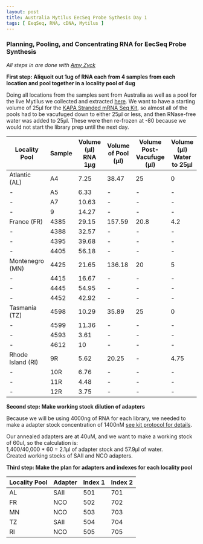 ```yaml
---
layout: post
title: Australia Mytilus EecSeq Probe Sythesis Day 1
tags: [ EeqSeq, RNA, cDNA, Mytilus ]
---
```


### Planning, Pooling, and Concentrating RNA for EecSeq Probe Synthesis
_All steps in are done with [Amy Zyck](https://github.com/amaeliazyck)_

**First step: Aliquoit out 1ug of RNA each from 4 samples from each location and pool together in a locality pool of 4ug**

Doing all locations from the samples sent from Australia as well as a pool for the live Mytilus we collected and extracted [here](https://meschedl.github.io/MES_Puritz_Lab_Notebook/2019-03-12/Mytilus-Live-RNA-Extraction). We want to have a starting volume of 25μl for the [KAPA Stranded mRNA Seq Kit](https://www.kapabiosystems.com/product-applications/products/next-generation-sequencing-2/rna-library-preparation-2/kapa-stranded-mrna-seq-kits/#accordion-order), so almost all of the pools had to be vacufuged down to either 25μl or less, and then RNase-free water was added to 25μl. These were then re-frozen at -80 because we would not start the library prep until the next day.


| Locality Pool   | Sample | Volume (μl) RNA 1μg | Volume of Pool (μl) | Volume Post-Vacufuge (μl) | Volume (μl) Water to 25μl |
|-----------------|--------|---------------------|---------------------|---------------------------|---------------------------|
| Atlantic (AL)   | A4     | 7.25 | 38.47  | 25      | 0      |
| -         | A5     | 6.33         | -           | -             | -      |
| -        | A7     | 10.63        | -     | -      | -                         |
| -    | 9      | 14.27      | -         | -        | -          |
| France (FR)     | 4385   | 29.15               | 157.59              | 20.8       | 4.2          |
| -               | 4388   | 32.57               | -                   | -        | -        |
| -               | 4395   | 39.68               | -                   | -         | -             |
| -               | 4405   | 56.18               | -                   | -           | -        |
| Montenegro (MN) | 4425   | 21.65               | 136.18              | 20         | 5         |
| -               | 4415   | 16.67               | -                   | -      | -          |
| -               | 4445   | 54.95               | -                   | -        | -       |
| -               | 4452   | 42.92               | -                   | -        | -      |
| Tasmania (TZ)     | 4598 | 10.29 | 35.89 | 25 | 0    |
| -                 | 4599 | 11.36 | -     | -  | -    |
| -                 | 4593 | 3.61  | -     | -  | -    |
| -                 | 4612 | 10    | -     | -  | -    |
| Rhode Island (RI) | 9R   | 5.62  | 20.25 | -  | 4.75 |
| -                 | 10R  | 6.76  | -     | -  | -    |
| -                 | 11R  | 4.48  | -     | -  | -    |
| -                 | 12R  | 3.75  | -     | -  | -    |

**Second step: Make working stock dilution of adapters**

Because we will be using 4000ng of RNA for each library, we needed to make a adapter stock concentration of 1400nM [see kit protocol for details](https://github.com/meschedl/MES_Puritz_Lab_Notebook/blob/master/company-protocols/KAPA-Stranded-mRNA-Seq-TDS-KR0960-v5-17.pdf).

Our annealed adapters are at 40uM, and we want to make a working stock of 60ul, so the calculation is:  
1,400/40,000 * 60 = 2.1μl of adapter stock and 57.9μl of water.  
Created working stocks of SAII and NCO adapters.

**Third step: Make the plan for adapters and indexes for each locality pool**

| Locality Pool | Adapter | Index 1 | Index 2 |
|---------------|---------|---------|---------|
| AL            | SAII    | 501     | 701     |
| FR            | NCO     | 502     | 702     |
| MN            | NCO     | 503     | 703     |
| TZ            | SAII    | 504     | 704     |
| RI            | NCO     | 505     | 705     |
